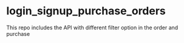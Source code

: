 # login_signup_purchase_orders
This repo includes the API with different filter option in the order and purchase
